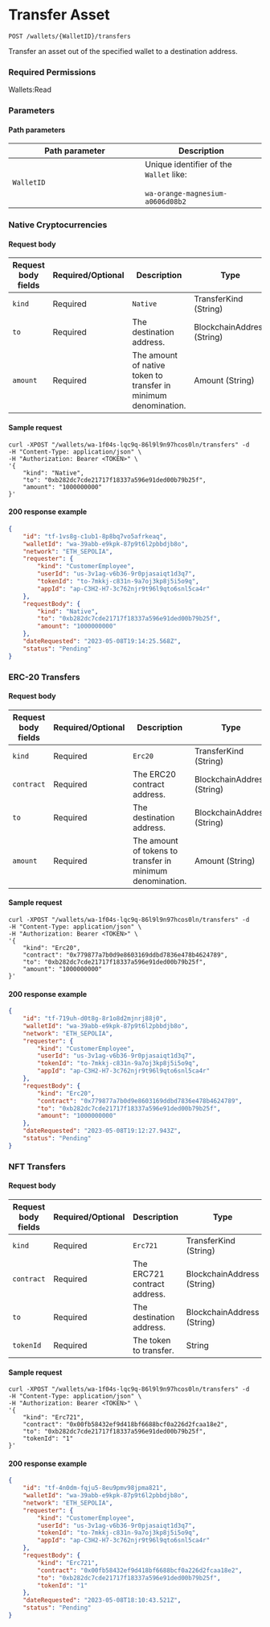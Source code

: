 # Transfer Asset

`POST /wallets/{WalletID}/transfers`

Transfer an asset out of the specified wallet to a destination address.&#x20;

### Required Permissions <a href="#scopes" id="scopes"></a>

Wallets:Read

### Parameters <a href="#request-example.1" id="request-example.1"></a>

#### Path parameters <a href="#path-parameters" id="path-parameters"></a>

<table><thead><tr><th width="248">Path parameter</th><th>Description</th></tr></thead><tbody><tr><td><code>WalletID</code></td><td>Unique identifier of the <code>Wallet</code> like:<br><br><code>wa-orange-magnesium-a0606d08b2</code></td></tr></tbody></table>

### Native Cryptocurrencies <a href="#native-currency-request-body" id="native-currency-request-body"></a>

#### Request body <a href="#native-currency-request-body" id="native-currency-request-body"></a>

| Request body fields | Required/Optional | Description                                                     | Type                       |
| ------------------- | ----------------- | --------------------------------------------------------------- | -------------------------- |
| `kind`              | Required          | `Native`                                                        | TransferKind (String)      |
| `to`                | Required          | The destination address.                                        | BlockchainAddress (String) |
| `amount`            | Required          | The amount of native token to transfer in minimum denomination. | Amount (String)            |

#### Sample request <a href="#sample-request" id="sample-request"></a>

```shell
curl -XPOST "/wallets/wa-1f04s-lqc9q-86l9l9n97hcos0ln/transfers" -d
-H "Content-Type: application/json" \
-H "Authorization: Bearer <TOKEN>" \
'{
    "kind": "Native",
    "to": "0xb282dc7cde21717f18337a596e91ded00b79b25f",
    "amount": "1000000000"
}'
```

#### 200 response example <a href="#response-example" id="response-example"></a>

```json
{
    "id": "tf-1vs8g-c1ub1-8p8bq7vo5afrkeaq",
    "walletId": "wa-39abb-e9kpk-87p9t6l2pbbdjb8o",
    "network": "ETH_SEPOLIA",
    "requester": {
        "kind": "CustomerEmployee",
        "userId": "us-3v1ag-v6b36-9r0pjasaiqt1d3q7",
        "tokenId": "to-7mkkj-c831n-9a7oj3kp8j5i5o9q",
        "appId": "ap-C3H2-H7-3c762njr9t96l9qto6snl5ca4r"
    },
    "requestBody": {
        "kind": "Native",
        "to": "0xb282dc7cde21717f18337a596e91ded00b79b25f",
        "amount": "1000000000"
    },
    "dateRequested": "2023-05-08T19:14:25.568Z",
    "status": "Pending"
}
```

### ERC-20 Transfers <a href="#notes" id="notes"></a>

#### Request body <a href="#native-currency-request-body" id="native-currency-request-body"></a>

| Request body fields | Required/Optional | Description                                               | Type                       |
| ------------------- | ----------------- | --------------------------------------------------------- | -------------------------- |
| `kind`              | Required          | `Erc20`                                                   | TransferKind (String)      |
| `contract`          | Required          | The ERC20 contract address.                               | BlockchainAddress (String) |
| `to`                | Required          | The destination address.                                  | BlockchainAddress (String) |
| `amount`            | Required          | The amount of tokens to transfer in minimum denomination. | Amount (String)            |

#### Sample request <a href="#sample-request" id="sample-request"></a>

```shell
curl -XPOST "/wallets/wa-1f04s-lqc9q-86l9l9n97hcos0ln/transfers" -d
-H "Content-Type: application/json" \
-H "Authorization: Bearer <TOKEN>" \
'{
    "kind": "Erc20",
    "contract": "0x779877a7b0d9e8603169ddbd7836e478b4624789",
    "to": "0xb282dc7cde21717f18337a596e91ded00b79b25f",
    "amount": "1000000000"
}'
```

#### 200 response example <a href="#response-example" id="response-example"></a>

```json
{
    "id": "tf-719uh-d0t8g-8r1o8d2mjnrj88j0",
    "walletId": "wa-39abb-e9kpk-87p9t6l2pbbdjb8o",
    "network": "ETH_SEPOLIA",
    "requester": {
        "kind": "CustomerEmployee",
        "userId": "us-3v1ag-v6b36-9r0pjasaiqt1d3q7",
        "tokenId": "to-7mkkj-c831n-9a7oj3kp8j5i5o9q",
        "appId": "ap-C3H2-H7-3c762njr9t96l9qto6snl5ca4r"
    },
    "requestBody": {
        "kind": "Erc20",
        "contract": "0x779877a7b0d9e8603169ddbd7836e478b4624789",
        "to": "0xb282dc7cde21717f18337a596e91ded00b79b25f",
        "amount": "1000000000"
    },
    "dateRequested": "2023-05-08T19:12:27.943Z",
    "status": "Pending"
}
```

### NFT Transfers

#### Request body <a href="#native-currency-request-body" id="native-currency-request-body"></a>

| Request body fields | Required/Optional | Description                  | Type                       |
| ------------------- | ----------------- | ---------------------------- | -------------------------- |
| `kind`              | Required          | `Erc721`                     | TransferKind (String)      |
| `contract`          | Required          | The ERC721 contract address. | BlockchainAddress (String) |
| `to`                | Required          | The destination address.     | BlockchainAddress (String) |
| `tokenId`           | Required          | The token to transfer.       | String                     |

#### Sample request <a href="#sample-request" id="sample-request"></a>

```shell
curl -XPOST "/wallets/wa-1f04s-lqc9q-86l9l9n97hcos0ln/transfers" -d
-H "Content-Type: application/json" \
-H "Authorization: Bearer <TOKEN>" \
'{
    "kind": "Erc721",
    "contract": "0x00fb58432ef9d418bf6688bcf0a226d2fcaa18e2",
    "to": "0xb282dc7cde21717f18337a596e91ded00b79b25f",
    "tokenId": "1"
}'
```

#### 200 response example <a href="#response-example" id="response-example"></a>

```json
{
    "id": "tf-4n0dm-fqju5-8eu9pmv98jpma821",
    "walletId": "wa-39abb-e9kpk-87p9t6l2pbbdjb8o",
    "network": "ETH_SEPOLIA",
    "requester": {
        "kind": "CustomerEmployee",
        "userId": "us-3v1ag-v6b36-9r0pjasaiqt1d3q7",
        "tokenId": "to-7mkkj-c831n-9a7oj3kp8j5i5o9q",
        "appId": "ap-C3H2-H7-3c762njr9t96l9qto6snl5ca4r"
    },
    "requestBody": {
        "kind": "Erc721",
        "contract": "0x00fb58432ef9d418bf6688bcf0a226d2fcaa18e2",
        "to": "0xb282dc7cde21717f18337a596e91ded00b79b25f",
        "tokenId": "1"
    },
    "dateRequested": "2023-05-08T18:10:43.521Z",
    "status": "Pending"
}
```

